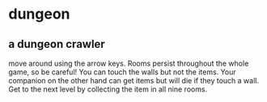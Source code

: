 # dungeon
## a dungeon crawler
move around using the arrow keys. Rooms persist throughout the whole game, so be careful! You can touch the walls but not the items. Your companion on the other hand can get items but will die if they touch a wall. Get to the next level by collecting the item in all nine rooms.

